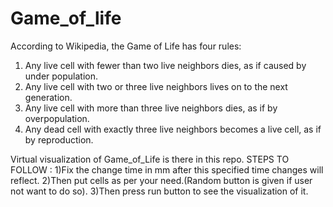 # Game_of_life

According to Wikipedia, the Game of Life has four rules:

1. Any live cell with fewer than two live neighbors dies, as if caused by under population.
2. Any live cell with two or three live neighbors lives on to the next generation.
3. Any live cell with more than three live neighbors dies, as if by overpopulation.
4. Any dead cell with exactly three live neighbors becomes a live cell, as if by reproduction.

Virtual visualization of Game_of_Life is there in this repo.
STEPS TO FOLLOW :
1)Fix the change time in mm after this specified time changes will reflect.
2)Then put cells as per your need.(Random button is given if user not want to do so).
3)Then press run button to see the visualization of it.
